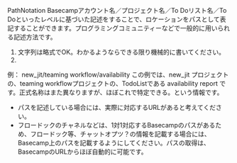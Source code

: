 PathNotation
Basecampアカウント名／プロジェクト名／To Doリスト名／To Doといったレベルに基づいた記述をすることで、ロケーションをパスとして表記することができます。プログラミングコミュニティーなどで一般的に用いられる記述方法です。

1. 文字列は略式でOK。わかるようならできる限り機械的に書いてください。
2. 
例：
new_jit/teaming workflow/availability
この例では、new_jit プロジェクトの、teaming workflowプロジェクトの、TodoListである availability report です。正式名称はまた異なりますが、ほぼこれで特定できる。という情報です。


- パスを記述している場合には、実際に対応するURLがあると考えてください。
- フロードックのチャネルなどは、1対1対応するBasecampのパスがあるため、フロードック等、チャットオプツ？の情報を記載する場合には、Basecamp上のパスを記載するようにしてください。パスの取得は、BasecampのURLからほぼ自動的に可能です。
